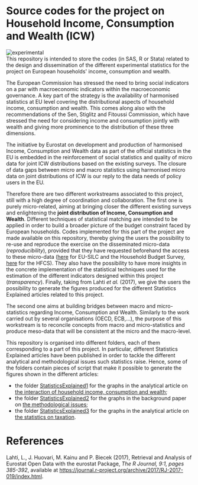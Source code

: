 # Source codes for the project on Household Income, Consumption and Wealth (ICW)
![experimental](http://ec.europa.eu/eurostat/statistics-explained/images/9/95/Experimental.png)<br />
This repository is intended to store the codes (in SAS, R or Stata) related to the design and dissemination of the different experimental statistics for the project on European households' income, consumption and wealth.

The European Commission has stressed the need to bring social indicators on a par with macroeconomic indicators within the macroeconomic governance. A key part of the strategy is the availability of harmonised statistics at EU level covering the distributional aspects of household income, consumption and wealth. This comes along also with the recommendations of the Sen, Stiglitz and Fitoussi Commission, which have stressed the need for considering income and consumption jointly with wealth and giving more prominence to the distribution of these three dimensions.

The initiative by Eurostat on development and production of harmonised Income, Consumption and Wealth data as part of the official statistics in the EU is embedded in the reinforcement of social statistics and quality of micro data for joint ICW distributions based on the existing surveys. The closure of data gaps between micro and macro statistics using harmonised micro data on joint distributions of ICW is our reply to the data needs of policy users in the EU.

Therefore there are two different workstreams associated to this project, still with a high degree of coordination and collaboration. The first one is purely micro-related, aiming at bringing closer the different existing surveys and enlightening the **joint distribution of Income, Consumption and Wealth**. Different techniques of statistical matching are intended to be applied in order to build a broader picture of the budget constraint faced by European households. 
Codes implemented for this part of the project are made available on this repository, thereby giving the users the possibility to re-use and reproduce the exercise on the disseminated micro-data (*reproducibility*), provided that they have requested beforehand the access to these micro-data ([here](http://ec.europa.eu/eurostat/web/microdata/overview) for EU-SILC and the Household Budget Survey, [here](https://www.ecb.europa.eu/pub/economic-research/research-networks/html/researcher_hfcn.en.html) for the HFCS). 
They also have the possibility to have more insights in the concrete implementation of the statistical techniques used for the estimation of the different indicators designed within this project (*transparency*). Finally, taking from Lahti _et al._ (2017), we give the users the possibility to generate the figures produced for the different Statistics Explained articles related to this project.

The second one aims at building bridges between macro and micro-statistics regarding Income, Consumption and Wealth. Similarly to the work carried out by several organisations (OECD, ECB,...), the purpose of this workstream is to reconcile concepts from macro and micro-statistics and produce meso-data that will be consistent at the micro and the macro-level.

This repository is organised into different folders, each of them corresponding to a part of this project. In particular, different Statistics Explained articles have been published in order to tackle the different analytical and methodological issues such statistics raise. Hence, some of the folders contain pieces of script that make it possible to generate the figures shown in the different articles:
* the folder [StatisticsExplained1](https://github.com/eurostat/ICW/tree/master/StatisticsExplained1) for the graphs in the analytical article on [the interaction of household income, consumption and wealth](http://ec.europa.eu/eurostat/statistics-explained/index.php?title=Interaction_of_household_income,_consumption_and_wealth_-_statistics_on_main_results);
* the folder [StatisticsExplained2](https://github.com/eurostat/ICW/tree/master/StatisticsExplained2) for the graphs in the background paper on [the methodological issues](http://ec.europa.eu/eurostat/statistics-explained/index.php/Interaction_of_household_income,_consumption_and_wealth_-_methodological_issues);
* the folder [StatisticsExplained3](https://github.com/eurostat/ICW/tree/master/StatisticsExplained3) for the graphs in the analytical article on [the statistics on taxation](http://ec.europa.eu/eurostat/statistics-explained/index.php/Interaction_of_household_income,_consumption_and_wealth_%E2%80%93_statistics_on_taxation).

# References
Lahti, L., J. Huovari, M. Kainu and P. Biecek (2017), Retrieval and Analysis of Eurostat Open Data with the eurostat Package, *The R Journal, 9:1, pages 385-392*, available at https://journal.r-project.org/archive/2017/RJ-2017-019/index.html.